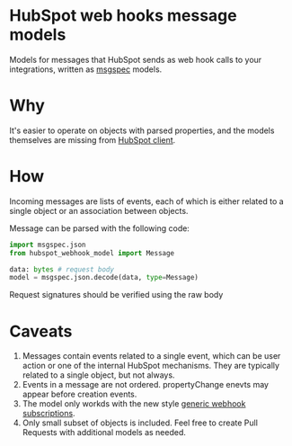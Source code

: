 # HubSpot web hooks message models

Models for messages that HubSpot sends as web hook calls to your integrations, written as [msgspec](https://jcristharif.com/msgspec/) models.

# Why

It's easier to operate on objects with parsed properties, and the models themselves are missing from [HubSpot client](https://pypi.org/project/hubspot-api-client/).

# How

Incoming messages are lists of events, each of which is either related to a single object or an association between objects.

Message can be parsed with the following code:

```python
import msgspec.json
from hubspot_webhook_model import Message

data: bytes # request body
model = msgspec.json.decode(data, type=Message)
```

Request signatures should be verified using the raw body

# Caveats

1. Messages contain events related to a single event, which can be user action or one of the internal HubSpot mechanisms. They are typically related to a single object, but not always.
2. Events in a message are not ordered. propertyChange enevts may appear before creation events.
3. The model only workds with the new style [generic webhook subscriptions](https://developers.hubspot.com/docs/guides/apps/public-apps/create-generic-webhook-subscriptions).
4. Only small subset of objects is included. Feel free to create Pull Requests with additional models as needed.
